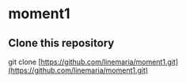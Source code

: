 # moment1

<h2>Clone this repository</h2>

git clone [https://github.com/linemaria/moment1.git](https://github.com/linemaria/moment1.git)
